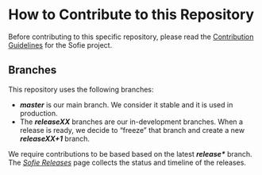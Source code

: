 # How to Contribute to this Repository

Before contributing to this specific repository, please read the [Contribution Guidelines](https://sofie-automation.github.io/sofie-core/docs/for-developers/contribution-guidelines) for the Sofie project.

## Branches

This repository uses the following branches:

- **_master_** is our main branch. We consider it stable and it is used in production.
- The **_releaseXX_** branches are our in-development branches. When a release is ready, we decide to “freeze” that branch and create a new **_releaseXX+1_** branch.

We require contributions to be based based on the latest **_release\*_** branch.
The [_Sofie Releases_](https://sofie-automation.github.io/sofie-core//releases) page collects the status and timeline of the releases.
